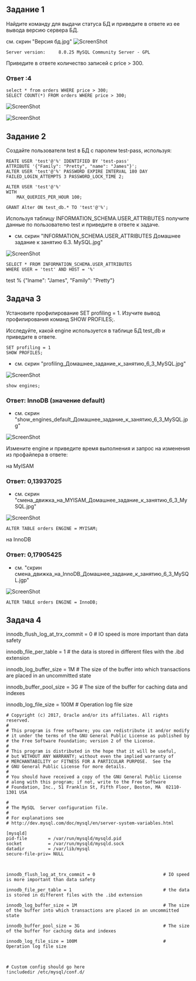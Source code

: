 ## Задание 1

Найдите команду для выдачи статуса БД и приведите в ответе из ее вывода версию сервера БД.

см. скрин "Версия бд.jpg"
![ScreenShot](https://raw.githubusercontent.com/TaanTV/devops-netology/main/Netology%20dz/Virtualization/%D0%94%D0%BE%D0%BC%D0%B0%D1%88%D0%BD%D0%B5%D0%B5%20%D0%B7%D0%B0%D0%B4%D0%B0%D0%BD%D0%B8%D0%B5%20%D0%BA%20%D0%B7%D0%B0%D0%BD%D1%8F%D1%82%D0%B8%D1%8E%206.3.%20MySQL/%D0%92%D0%B5%D1%80%D1%81%D0%B8%D1%8F%20%D0%B1%D0%B4.jpg)

```
Server version:		8.0.25 MySQL Community Server - GPL
```

Приведите в ответе количество записей с price > 300.

### Ответ :4
````
select * from orders WHERE price > 300;
SELECT COUNT(*) FROM orders WHERE price > 300;
````


![ScreenShot](https://raw.githubusercontent.com/TaanTV/devops-netology/main/Netology%20dz/Virtualization/%D0%94%D0%BE%D0%BC%D0%B0%D1%88%D0%BD%D0%B5%D0%B5%20%D0%B7%D0%B0%D0%B4%D0%B0%D0%BD%D0%B8%D0%B5%20%D0%BA%20%D0%B7%D0%B0%D0%BD%D1%8F%D1%82%D0%B8%D1%8E%206.3.%20MySQL/%D0%BA%D0%BE%D0%BB%D0%B8%D1%87%D0%B5%D1%81%D1%82%D0%B2%D0%BE%20%D0%B7%D0%B0%D0%BF%D0%B8%D1%81%D0%B5%D0%B9%20300%20%D0%94%D0%BE%D0%BC%D0%B0%D1%88%D0%BD%D0%B5%D0%B5%20%D0%B7%D0%B0%D0%B4%D0%B0%D0%BD%D0%B8%D0%B5%20%D0%BA%20%D0%B7%D0%B0%D0%BD%D1%8F%D1%82%D0%B8%D1%8E%206.3.%20MySQL.jpg)

![ScreenShot](https://raw.githubusercontent.com/TaanTV/devops-netology/main/Netology%20dz/Virtualization/%D0%94%D0%BE%D0%BC%D0%B0%D1%88%D0%BD%D0%B5%D0%B5%20%D0%B7%D0%B0%D0%B4%D0%B0%D0%BD%D0%B8%D0%B5%20%D0%BA%20%D0%B7%D0%B0%D0%BD%D1%8F%D1%82%D0%B8%D1%8E%206.3.%20MySQL/%D0%BA%D0%BE%D0%BB%D0%B8%D1%87%D0%B5%D1%81%D1%82%D0%B2%D0%BE%20%D0%B7%D0%B0%D0%BF%D0%B8%D1%81%D0%B5%D0%B9%20300%20-%204%20%D0%94%D0%BE%D0%BC%D0%B0%D1%88%D0%BD%D0%B5%D0%B5%20%D0%B7%D0%B0%D0%B4%D0%B0%D0%BD%D0%B8%D0%B5%20%D0%BA%20%D0%B7%D0%B0%D0%BD%D1%8F%D1%82%D0%B8%D1%8E%206.3.%20MySQL%20%20.jpg)


## Задание 2


Создайте пользователя test в БД c паролем test-pass, используя:
````
REATE USER 'test'@'%' IDENTIFIED BY 'test-pass'
ATTRIBUTE '{"Family": "Pretty", "name": "James"}';
ALTER USER 'test'@'%' PASSWORD EXPIRE INTERVAL 180 DAY 
FAILED_LOGIN_ATTEMPTS 3 PASSWORD_LOCK_TIME 2;

ALTER USER 'test'@'%'
WITH
	MAX_QUERIES_PER_HOUR 100;

GRANT Alter ON test_db.* TO 'test'@'%';
````
  

Используя таблицу INFORMATION_SCHEMA.USER_ATTRIBUTES получите данные по пользователю test и приведите в ответе к задаче.

* см. скрин "INFORMATION_SCHEMA.USER_ATTRIBUTES Домашнее задание к занятию 6.3. MySQL.jpg"

![ScreenShot](https://raw.githubusercontent.com/TaanTV/devops-netology/main/Netology%20dz/Virtualization/%D0%94%D0%BE%D0%BC%D0%B0%D1%88%D0%BD%D0%B5%D0%B5%20%D0%B7%D0%B0%D0%B4%D0%B0%D0%BD%D0%B8%D0%B5%20%D0%BA%20%D0%B7%D0%B0%D0%BD%D1%8F%D1%82%D0%B8%D1%8E%206.3.%20MySQL/INFORMATION_SCHEMA.USER_ATTRIBUTES%20%D0%94%D0%BE%D0%BC%D0%B0%D1%88%D0%BD%D0%B5%D0%B5%20%D0%B7%D0%B0%D0%B4%D0%B0%D0%BD%D0%B8%D0%B5%20%D0%BA%20%D0%B7%D0%B0%D0%BD%D1%8F%D1%82%D0%B8%D1%8E%206.3.%20MySQL%20.jpg)
````
SELECT * FROM INFORMATION_SCHEMA.USER_ATTRIBUTES
WHERE USER = 'test' AND HOST = '%'
````

test % {"lname": "James", "Family": "Pretty"}
## Задача 3

Установите профилирование SET profiling = 1. Изучите вывод профилирования команд SHOW PROFILES;.

Исследуйте, какой engine используется в таблице БД test_db и приведите в ответе.

````
SET profiling = 1
SHOW PROFILES;
````

* см. скрин "profiling_Домашнее_задание_к_занятию_6_3_MySQL.jpg"

![ScreenShot](https://raw.githubusercontent.com/TaanTV/devops-netology/main/Netology%20dz/Virtualization/%D0%94%D0%BE%D0%BC%D0%B0%D1%88%D0%BD%D0%B5%D0%B5%20%D0%B7%D0%B0%D0%B4%D0%B0%D0%BD%D0%B8%D0%B5%20%D0%BA%20%D0%B7%D0%B0%D0%BD%D1%8F%D1%82%D0%B8%D1%8E%206.3.%20MySQL/profiling_%D0%94%D0%BE%D0%BC%D0%B0%D1%88%D0%BD%D0%B5%D0%B5_%D0%B7%D0%B0%D0%B4%D0%B0%D0%BD%D0%B8%D0%B5_%D0%BA_%D0%B7%D0%B0%D0%BD%D1%8F%D1%82%D0%B8%D1%8E_6_3_MySQL.jpg)
````
show engines;
````
### Ответ: InnoDB (значение default)

* см. скрин "show_engines_default_Домашнее_задание_к_занятию_6_3_MySQL.jpg"

![ScreenShot](https://raw.githubusercontent.com/TaanTV/devops-netology/main/Netology%20dz/Virtualization/%D0%94%D0%BE%D0%BC%D0%B0%D1%88%D0%BD%D0%B5%D0%B5%20%D0%B7%D0%B0%D0%B4%D0%B0%D0%BD%D0%B8%D0%B5%20%D0%BA%20%D0%B7%D0%B0%D0%BD%D1%8F%D1%82%D0%B8%D1%8E%206.3.%20MySQL/show_engines_default_%D0%94%D0%BE%D0%BC%D0%B0%D1%88%D0%BD%D0%B5%D0%B5_%D0%B7%D0%B0%D0%B4%D0%B0%D0%BD%D0%B8%D0%B5_%D0%BA_%D0%B7%D0%B0%D0%BD%D1%8F%D1%82%D0%B8%D1%8E_6_3_MySQL.jpg)

Измените engine и приведите время выполнения и запрос на изменения из профайлера в ответе:

на MyISAM

### Ответ: 0,13937025

* см. скрин "смена_движка_на_MYISAM_Домашнее_задание_к_занятию_6_3_MySQL.jpg"

![ScreenShot](https://raw.githubusercontent.com/TaanTV/devops-netology/main/Netology%20dz/Virtualization/%D0%94%D0%BE%D0%BC%D0%B0%D1%88%D0%BD%D0%B5%D0%B5%20%D0%B7%D0%B0%D0%B4%D0%B0%D0%BD%D0%B8%D0%B5%20%D0%BA%20%D0%B7%D0%B0%D0%BD%D1%8F%D1%82%D0%B8%D1%8E%206.3.%20MySQL/%D1%81%D0%BC%D0%B5%D0%BD%D0%B0_%D0%B4%D0%B2%D0%B8%D0%B6%D0%BA%D0%B0_%D0%BD%D0%B0_MYISAM_%D0%94%D0%BE%D0%BC%D0%B0%D1%88%D0%BD%D0%B5%D0%B5_%D0%B7%D0%B0%D0%B4%D0%B0%D0%BD%D0%B8%D0%B5_%D0%BA_%D0%B7%D0%B0%D0%BD%D1%8F%D1%82%D0%B8%D1%8E_6_3_MySQL.jpg)



````
ALTER TABLE orders ENGINE = MYISAM;
````

на InnoDB

### Ответ: 0,17905425

* см. "скрин смена_движка_на_InnoDB_Домашнее_задание_к_занятию_6_3_MySQL.jgp"

![ScreenShot](https://raw.githubusercontent.com/TaanTV/devops-netology/main/Netology%20dz/Virtualization/%D0%94%D0%BE%D0%BC%D0%B0%D1%88%D0%BD%D0%B5%D0%B5%20%D0%B7%D0%B0%D0%B4%D0%B0%D0%BD%D0%B8%D0%B5%20%D0%BA%20%D0%B7%D0%B0%D0%BD%D1%8F%D1%82%D0%B8%D1%8E%206.3.%20MySQL/%D1%81%D0%BC%D0%B5%D0%BD%D0%B0_%D0%B4%D0%B2%D0%B8%D0%B6%D0%BA%D0%B0_%D0%BD%D0%B0_InnoDB_%D0%94%D0%BE%D0%BC%D0%B0%D1%88%D0%BD%D0%B5%D0%B5_%D0%B7%D0%B0%D0%B4%D0%B0%D0%BD%D0%B8%D0%B5_%D0%BA_%D0%B7%D0%B0%D0%BD%D1%8F%D1%82%D0%B8%D1%8E_6_3_MySQL.jpg)

````
ALTER TABLE orders ENGINE = InnoDB;
````

## Задача 4

innodb_flush_log_at_trx_commit = 0                          # IO speed is more important than data safety

innodb_file_per_table = 1                                   # the data is stored in different files with the .ibd extension

innodb_log_buffer_size = 1M                                 # The size of the buffer into which transactions are placed in an uncommitted state

innodb_buffer_pool_size = 3G                                # The size of the buffer for caching data and indexes

innodb_log_file_size = 100M                                 # Operation log file size

````
# Copyright (c) 2017, Oracle and/or its affiliates. All rights reserved.
#
# This program is free software; you can redistribute it and/or modify
# it under the terms of the GNU General Public License as published by
# the Free Software Foundation; version 2 of the License.
#
# This program is distributed in the hope that it will be useful,
# but WITHOUT ANY WARRANTY; without even the implied warranty of
# MERCHANTABILITY or FITNESS FOR A PARTICULAR PURPOSE.  See the
# GNU General Public License for more details.
#
# You should have received a copy of the GNU General Public License
# along with this program; if not, write to the Free Software
# Foundation, Inc., 51 Franklin St, Fifth Floor, Boston, MA  02110-1301 USA

#
# The MySQL  Server configuration file.
#
# For explanations see
# http://dev.mysql.com/doc/mysql/en/server-system-variables.html

[mysqld]
pid-file        = /var/run/mysqld/mysqld.pid
socket          = /var/run/mysqld/mysqld.sock
datadir         = /var/lib/mysql
secure-file-priv= NULL



innodb_flush_log_at_trx_commit = 0                          # IO speed is more important than data safety

innodb_file_per_table = 1                                   # the data is stored in different files with the .ibd extension

innodb_log_buffer_size = 1M                                 # The size of the buffer into which transactions are placed in an uncommitted state

innodb_buffer_pool_size = 3G                                # The size of the buffer for caching data and indexes

innodb_log_file_size = 100M                                 # Operation log file size



# Custom config should go here
!includedir /etc/mysql/conf.d/
````